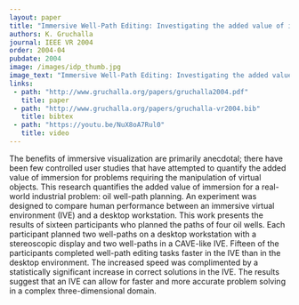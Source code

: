 ```yaml
---
layout: paper
title: "Immersive Well-Path Editing: Investigating the added value of immersion"
authors: K. Gruchalla
journal: IEEE VR 2004
order: 2004-04
pubdate: 2004
image: /images/idp_thumb.jpg
image_text: "Immersive Well-Path Editing: Investigating the added value of immersion."
links:
 - path: "http://www.gruchalla.org/papers/gruchalla2004.pdf"
   title: paper
 - path: "http://www.gruchalla.org/papers/gruchalla-vr2004.bib"
   title: bibtex
 - path: "https://youtu.be/NuX8oA7Rul0"
   title: video
---
```

The benefits of immersive visualization are primarily anecdotal; there
have been few controlled user studies that have attempted to quantify
the added value of immersion for problems requiring the manipulation of
virtual objects. This research quantifies the added value of immersion
for a real-world industrial problem: oil well-path planning. An
experiment was designed to compare human performance between an
immersive virtual environment (IVE) and a desktop workstation. This
work presents the results of sixteen participants who planned the paths
of four oil wells. Each participant planned two well-paths on a desktop
workstation with a stereoscopic display and two well-paths in a
CAVE-like IVE. Fifteen of the participants completed well-path editing
tasks faster in the IVE than in the desktop environment. The increased
speed was complimented by a statistically significant increase in
correct solutions in the IVE. The results suggest that an IVE can allow
for faster and more accurate problem solving in a complex
three-dimensional domain.